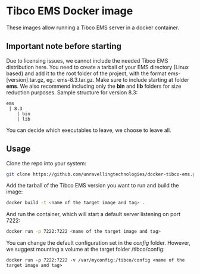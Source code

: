 Tibco EMS Docker image
=========================================
These images allow running a Tibco EMS server in a docker container.

## Important note before starting ##
Due to licensing issues, we cannot include the needed Tibco EMS distribution here. You need to create a tarball of your EMS directory (Linux based) and add it to the root folder of the project, with the format ems-[version].tar.gz, eg.: ems-8.3.tar.gz. Make sure to include starting at folder **ems**. We also recommend including only the **bin** and **lib** folders for size reduction purposes. Sample structure for version 8.3:
```
ems
 | 8.3
    | bin
    | lib
```

You can decide which executables to leave, we choose to leave all.

## Usage ##
Clone the repo into your system:
```bash
git clone https://github.com/unravellingtechnologies/docker-tibco-ems.git
```

Add the tarball of the Tibco EMS version you want to run and build the image:

```bash
docker build -t <name of the target image and tag> .
```

And run the container, which will start a default server listening on port 7222:
```bash
docker run -p 7222:7222 <name of the target image and tag>
```
You can change the default configuration set in the _config_ folder. However, we suggest mounting a volume at the target folder /tibco/config:
```
docker run -p 7222:7222 -v /var/myconfig:/tibco/config <name of the target image and tag>
